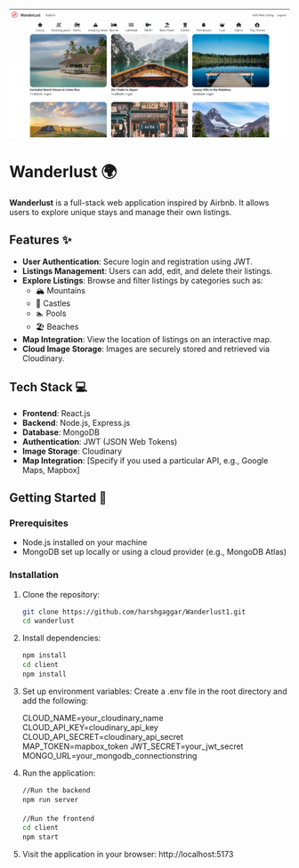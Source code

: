 ![Lading Page](/Client/src/assets/landing_page.png)
# Wanderlust 🌍  
**Wanderlust** is a full-stack web application inspired by Airbnb. It allows users to explore unique stays and manage their own listings.  

## Features ✨  
- **User Authentication**: Secure login and registration using JWT.  
- **Listings Management**: Users can add, edit, and delete their listings.  
- **Explore Listings**: Browse and filter listings by categories such as:  
  - 🏔️ Mountains  
  - 🏰 Castles  
  - 🏊 Pools  
  - 🏖️ Beaches  
- **Map Integration**: View the location of listings on an interactive map.  
- **Cloud Image Storage**: Images are securely stored and retrieved via Cloudinary.  

## Tech Stack 💻  
- **Frontend**: React.js  
- **Backend**: Node.js, Express.js  
- **Database**: MongoDB  
- **Authentication**: JWT (JSON Web Tokens)  
- **Image Storage**: Cloudinary  
- **Map Integration**: [Specify if you used a particular API, e.g., Google Maps, Mapbox]  

## Getting Started 🚀  

### Prerequisites  
- Node.js installed on your machine  
- MongoDB set up locally or using a cloud provider (e.g., MongoDB Atlas)  

### Installation  
1. Clone the repository:  
   ```bash  
   git clone https://github.com/harshgaggar/Wanderlust1.git  
   cd wanderlust  
2. Install dependencies:
    ```bash
    npm install  
    cd client  
    npm install  
3. Set up environment variables:
    Create a .env file in the root directory and add the following:

    CLOUD_NAME=your_cloudinary_name
    CLOUD_API_KEY=cloudinary_api_key
    CLOUD_API_SECRET=cloudinary_api_secret
    MAP_TOKEN=mapbox_token
    JWT_SECRET=your_jwt_secret
    MONGO_URL=your_mongodb_connectionstring
4. Run the application:
    ```bash
    //Run the backend  
    npm run server  

    //Run the frontend  
    cd client  
    npm start  
5. Visit the application in your browser: http://localhost:5173